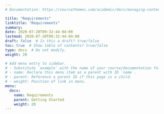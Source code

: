 ```yaml
---
# Documentation: https://sourcethemes.com/academic/docs/managing-content/

title: "Requirements"
linktitle: "Requirements"
summary:
date: 2020-07-20T09:32:44-04:00
lastmod: 2020-07-20T09:32:44-04:00
draft: false  # Is this a draft? true/false
toc: true  # Show table of contents? true/false
type: docs  # Do not modify.
weight: 20

# Add menu entry to sidebar.
# - Substitute `example` with the name of your course/documentation folder.
# - name: Declare this menu item as a parent with ID `name`.
# - parent: Reference a parent ID if this page is a child.
# - weight: Position of link in menu.
menu:
  docs:
    name: Requirements
    parent: Getting Started
    weight: 20
---
```

